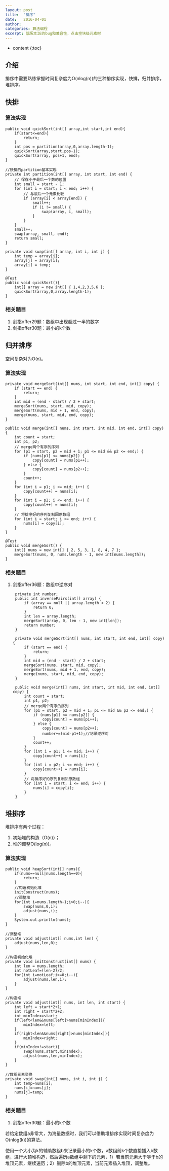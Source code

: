 ```yaml
---
layout: post
title:  "排序"
date:   2016-04-01
author:  
categories: 算法编程
excerpt: 低版本IE的bug和兼容性，点击空块级元素时
---
```


* content
{:toc}

## 介绍

排序中需要熟练掌握时间复杂度为O(nlog(n))的三种排序实现，快排，归并排序，堆排序。

## 快排

### 算法实现

    public void quickSort(int[] array,int start,int end){
        if(start<=end){
            return;
        }
        int pos = partition(array,0,array.length-1);
        quickSort(array,start,pos-1);
        quickSort(array, pos+1, end);
    }

    //快排的partition基本实现
    private int partition(int[] array, int start, int end) {
        // 保存小于最后一个数的位置
        int small = start - 1;
        for (int i = start; i < end; i++) {
            // 与最后一个元素比较
            if (array[i] < array[end]) {
                small++;
                if (i != small) {
                    swap(array, i, small);
                }
            }
        }
        small++;
        swap(array, small, end);
        return small;
    }

    private void swap(int[] array, int i, int j) {
        int temp = array[j];
        array[j] = array[i];
        array[i] = temp;
    }

    @Test
    public void quickSort(){
        int[] array = new int[] { 1,4,2,3,5,6 };
        quickSort(array,0,array.length-1);
    }


### 相关题目

1. 剑指offer29题：数组中出现超过一半的数字
2. 剑指offer30题：最小的k个数

## 归并排序

空间复杂对为O(n)。

### 算法实现

    private void mergeSort(int[] nums, int start, int end, int[] copy) {
        if (start == end) {
            return;
        }
        int mid = (end - start) / 2 + start;
        mergeSort(nums, start, mid, copy);
        mergeSort(nums, mid + 1, end, copy);
        merge(nums, start, mid, end, copy);
    }

    public void merge(int[] nums, int start, int mid, int end, int[] copy) {
        int count = start;
        int p1, p2;
        // merge两个有序的序列
        for (p1 = start, p2 = mid + 1; p1 <= mid && p2 <= end;) {
            if (nums[p1] <= nums[p2]) {
                copy[count] = nums[p1++];
            } else {
                copy[count] = nums[p2++];
            }
            count++;
        }
        for (int i = p1; i <= mid; i++) {
            copy[count++] = nums[i];
        }
        for (int i = p2; i <= end; i++) {
            copy[count++] = nums[i];
        }
        // 将排序好的序列复制回原数组
        for (int i = start; i <= end; i++) {
            nums[i] = copy[i];
        }
    }

    @Test
    public void mergeSort() {
        int[] nums = new int[] { 2, 5, 3, 1, 8, 4, 7 };
        mergeSort(nums, 0, nums.length - 1, new int[nums.length]);
    }


### 相关题目

1. 剑指offer36题：数组中逆序对
    
        private int number;
        public int inversePairs(int[] array) {
            if (array == null || array.length < 2) {
                return 0;
            }
            int len = array.length;
            mergeSort(array, 0, len - 1, new int[len]);
            return number;
        }
    
        private void mergeSort(int[] nums, int start, int end, int[] copy) {
            if (start == end) {
                return;
            }
            int mid = (end - start) / 2 + start;
            mergeSort(nums, start, mid, copy);
            mergeSort(nums, mid + 1, end, copy);
            merge(nums, start, mid, end, copy);
        }
    
        public void merge(int[] nums, int start, int mid, int end, int[] copy) {
            int count = start;
            int p1, p2;
            // merge两个有序的序列
            for (p1 = start, p2 = mid + 1; p1 <= mid && p2 <= end;) {
                if (nums[p1] <= nums[p2]) {
                    copy[count] = nums[p1++];
                } else {
                    copy[count] = nums[p2++];
                    number+=(mid-p1+1);//记录逆序对
                }
                count++;
            }
            for (int i = p1; i <= mid; i++) {
                copy[count++] = nums[i];
            }
            for (int i = p2; i <= end; i++) {
                copy[count++] = nums[i];
            }
            // 将排序好的序列复制回原数组
            for (int i = start; i <= end; i++) {
                nums[i] = copy[i];
            }
        }

## 堆排序

堆排序有两个过程：

1. 初始堆的构造（O(n)）；
2. 堆的调整O(log(n))。

### 算法实现

    public void heapSort(int[] nums){
        if(nums==null|nums.length==0){
            return;
        }
        //构造初始化堆
        initConstruct(nums);
        //调整堆
        for(int i=nums.length-1;i>0;i--){
            swap(nums,0,i);
            adjust(nums,i);            
        }
        System.out.println(nums);
    }

    //调整堆
    private void adjust(int[] nums,int len) {
        adjust(nums,len,0);    
    }

    //构造初始化堆
    private void initConstruct(int[] nums) {
        int len = nums.length;
        int notLeaf=(len-2)/2;
        for(int i=notLeaf;i>=0;i--){            
            adjust(nums,len,i);        
        }
    }

    //构造堆
    private void adjust(int[] nums, int len, int start) {
        int left = start*2+1;
        int right = start*2+2;
        int minIndex=start;
        if(left<len&&nums[left]>nums[minIndex]){
            minIndex=left;
        }
        if(right<len&&nums[right]>nums[minIndex]){
            minIndex=right;
        }
        if(minIndex!=start){
            swap(nums,start,minIndex);
            adjust(nums,len,minIndex);
        }
    }

    //数组元素交换
    private void swap(int[] nums, int i, int j) {
        int temp=nums[i];
        nums[i]=nums[j];
        nums[j]=temp;        
    }

### 相关题目

1. 剑指offer30题：最小的k个数

若给定数组a非常大，为海量数据时，我们可以借助堆排序实现时间复杂度为O(nlog(k))的算法。

使用一个大小为k的辅助数组b来记录最小的k个数，a数组前k个数直接插入b数组，进行大顶堆构造，然后遍历a数组中剩下的元素，1）若当前元素大于等于b的堆顶元素，继续遍历；2）删除b的堆顶元素，当前元素插入堆顶，调整堆。
